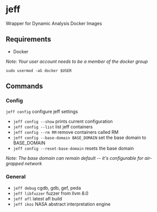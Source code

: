# jeff
Wrapper for Dynamic Analysis Docker Images

## Requirements
- Docker

*Note: Your user account needs to be a member of the docker group*

```sudo usermod -aG docker $USER```

## Commands
### Config
```jeff config``` configure jeff settings
- ```jeff config --show``` prints current configuration
- ```jeff config --list``` list jeff containers
- ```jeff config --rm RM``` remove containers called RM
- ```jeff config --base-domain BASE_DOMAIN``` set the base domain to BASE_DOMAIN
- ```jeff config --reset-base-domain``` resets the base domain

*Note: The base domain can remain default -- it's configurable for air-grapped network*

### General
- ```jeff debug``` cgdb, gdb, gef, peda
- ```jeff libfuzzer``` fuzzer from llvm 8.0
- ```jeff afl``` latest afl build
- ```jeff ikos``` NASA abstract interpretation  engine

